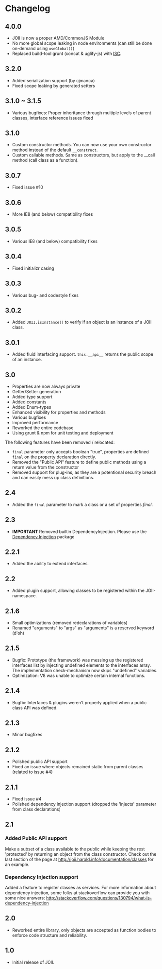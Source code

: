 # Changelog

## 4.0.0
- JOII is now a proper AMD/CommonJS Module
- No more global scope leaking in node environments (can still be done on-demand using `useGlobal()`)
- Replaced build-tool grunt (concat & uglify-js) with [ISC](https://npmjs.com/packages/isc/).

## 3.2.0
- Added serialization support (by cjmanca)
- Fixed scope leaking by generated setters

## 3.1.0 ~ 3.1.5
- Various bugfixes: Proper inheritance through multiple levels of parent classes, interface reference issues fixed

## 3.1.0
- Custom constructor methods. You can now use your own constructor method instead of the default `__construct`.
- Custom callable methods. Same as constructors, but apply to the __call method (call class as a function).

## 3.0.7
- Fixed issue #10

## 3.0.6
- More IE8 (and below) compatibility fixes

## 3.0.5
- Various IE8 (and below) compatibility fixes

## 3.0.4
- Fixed initializr casing

## 3.0.3
- Various bug- and codestyle fixes

## 3.0.2
- Added `JOII.isInstance()` to verify if an object is an instance of a JOII class.

## 3.0.1
- Added fluid interfacing support. `this.__api__` returns the public scope of an instance.

## 3.0
- Properties are now always private
- Getter/Setter generation
- Added type support
- Added constants
- Added Enum-types
- Enhanced visibility for properties and methods
- Various bugfixes
- Improved performance
- Reworked the entire codebase
- Using grunt & npm for unit testing and deployment

The following features have been removed / relocated:
- `final` parameter only accepts boolean "true", properties are defined `final` on the property declaration directly.
- Removed the "Public API" feature to define public methods using a return value from the constructor
- Removed support for plug-ins, as they are a potentional security breach and can easily mess up class definitions.

## 2.4
- Added the `final` parameter to mark a class or a set of properties _final_.

## 2.3
- __IMPORTANT__ Removed builtin DependencyInjection. Please use the [Dependency Injection](https://github.com/haroldiedema/joii-di) package 

## 2.2.1
- Added the ability to extend interfaces.

## 2.2
- Added plugin support, allowing classes to be registered within the JOII-namespace.

## 2.1.6
- Small optimizations (removed redeclarations of variables)
- Renamed "arguments" to "args" as "arguments" is a reserved keyword (d'oh)

## 2.1.5
- Bugfix: Prototype (the framework) was messing up the registered interfaces list by injecting undefined elements to the interfaces array. The implementation check-mechanism now skips "undefined" variables.
- Optimization: V8 was unable to optimize certain internal functions.

## 2.1.4
- Bugfix: Interfaces & plugins weren't properly applied when a public class API was defined.

## 2.1.3
- Minor bugfixes

## 2.1.2
- Polished public API support
- Fixed an issue where objects remained static from parent classes (related to issue #4)

## 2.1.1
- Fixed issue #4
- Polished dependency injection support (dropped the 'injects' parameter from class declarations)

## 2.1
### Added Public API support
Make a subset of a class available to the public while keeping the rest 'protected' by returning an object from
the class constructor. Check out the last section of the page at http://joii.harold.info/documentation/classes 
for an example.

### Dependency Injection support
Added a feature to register classes as services. For more information about dependency injection, some folks
at stackoverflow can provide you with some nice answers: http://stackoverflow.com/questions/130794/what-is-dependency-injection

## 2.0
- Reworked entire library, only objects are accepted as function bodies to enforce code structure and reliability.

## 1.0
- Initial release of JOII.

